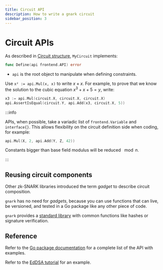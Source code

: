 ```yaml
---
title: Circuit API
description: How to write a gnark circuit
sidebar_position: 3
---
```


# Circuit APIs

As described in [Circuit structure](circuit_structure.md), `MyCircuit` implements:

```go
func Define(api frontend.API) error
```

- `api` is the root object to manipulate when defining constraints.

Use `x² := api.Mul(x, x)` to write $x \times x$. For example, to prove that we know the solution to the cubic equation $x^3 + x + 5 = y$, write:

```go
x3 := api.Mul(circuit.X, circuit.X, circuit.X)
api.AssertIsEqual(circuit.Y, api.Add(x3, circuit.X, 5))
```

:::info

APIs, when possible, take a variadic list of `frontend.Variable` and `interface{}`. This allows flexibility on the circuit definition side when coding, for example:

```go
api.Mul(X, 2, api.Add(Y, Z, 42))
```

Constants bigger than base field modulus will be reduced $\mod n$.

:::

## Reusing circuit components

Other zk-SNARK libraries introduced the term _gadget_ to describe circuit composition.

`gnark` has no need for _gadgets_, because you can use functions that can live, be versioned, and tested in a Go package like any other piece of code.

`gnark` provides a [standard library](standard_library.md) with common functions like hashes or signature verification.

## Reference

Refer to the [Go package documentation] for a complete list of the API with examples.

Refer to the [EdDSA tutorial](../../Tutorials/eddsa.md) for an example.

<!--links-->

[Go package documentation]: https://pkg.go.dev/mod/github.com/consensys/gnark@{{content_vars.gnark_version}}/frontend
